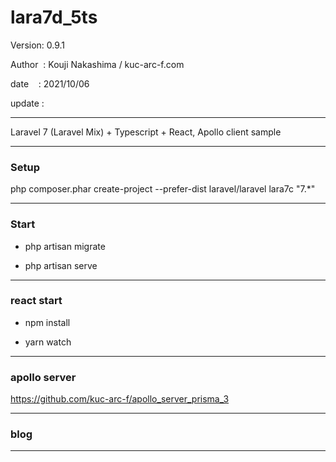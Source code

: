 ﻿# lara7d_5ts

 Version: 0.9.1

 Author  : Kouji Nakashima / kuc-arc-f.com

 date    : 2021/10/06  

 update : 

***

Laravel 7 (Laravel Mix) + Typescript + React, Apollo client sample

***
### Setup

php composer.phar create-project --prefer-dist laravel/laravel lara7c "7.*"

***
### Start

* php artisan migrate

* php artisan serve

***
### react start

* npm install

* yarn watch

***
### apollo server

https://github.com/kuc-arc-f/apollo_server_prisma_3

***
### blog


***



